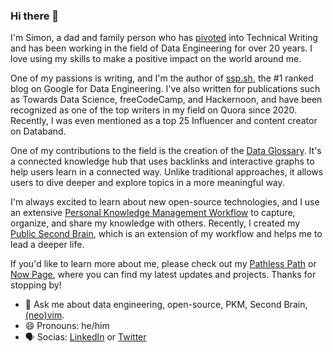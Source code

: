 ### Hi there 👋

I'm Simon, a dad and family person who has [pivoted](https://youtu.be/dNASkBuhPy0) into Technical Writing and has been working in the field of Data Engineering for over 20 years. I love using my skills to make a positive impact on the world around me.

One of my passions is writing, and I'm the author of [ssp.sh](https://ssp.sh), the #1 ranked blog on Google for Data Engineering. I've also written for publications such as Towards Data Science, freeCodeCamp, and Hackernoon, and have been recognized as one of the top writers in my field on Quora since 2020. Recently, I was even mentioned as a top 25 Influencer and content creator on Databand.

One of my contributions to the field is the creation of the [Data Glossary](https://glossary.airbyte.com). It's a connected knowledge hub that uses backlinks and interactive graphs to help users learn in a connected way. Unlike traditional approaches, it allows users to dive deeper and explore topics in a more meaningful way.

I'm always excited to learn about new open-source technologies, and I use an extensive [Personal Knowledge Management Workflow](https://ssp.sh/blog/pkm-workflow-for-a-deeper-life/) to capture, organize, and share my knowledge with others. Recently, I created my [Public Second Brain](https://ssp.sh/brain/), which is an extension of my workflow and helps me to lead a deeper life.

If you'd like to learn more about me, please check out my [Pathless Path](https://ssp.sh/blog/finding-my-pathless-path/) or [Now Page](https://now.ssp.sh), where you can find my latest updates and projects. Thanks for stopping by!


- 💬 Ask me about data engineering, open-source, PKM, Second Brain, [(neo)vim](https://www.ssp.sh/blog/why-using-neovim-data-engineer-and-writer-2023/).
- 😄 Pronouns: he/him
- 🗣 Socias: [LinkedIn](https://www.linkedin.com/in/sspaeti/) or [Twitter](https://twitter.com/sspaeti)

<!-- Does not include sspaeti-com organization where all my stars are :)

<p align="left"> 
  <img alt="Top Langs" height="150px" src="https://github-readme-stats.vercel.app/api/top-langs/?username=sspaeti&layout=compact&show_icons=true&theme=gruvbox&count_private=true" />
  <img alt="github stats" height="150px" src="https://github-readme-stats.vercel.app/api?username=sspaeti&theme=gruvbox&show_icons=true&count_private=true" />
</p>

![](second-brain-ssp.jpeg)
-->
